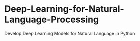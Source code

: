 # Deep-Learning-for-Natural-Language-Processing
Develop Deep Learning Models for Natural Language in Python
